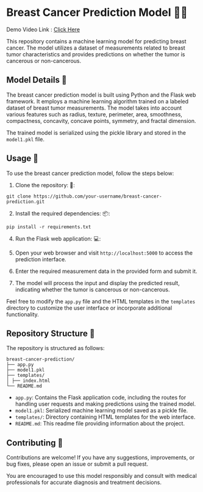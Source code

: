 # Breast Cancer Prediction Model :woman_health_worker:
Demo Video Link : [Click Here](https://drive.google.com/file/d/1BGsK8Qe3ud7cBlkgTcaMllTJrbcLLOMn/view?usp=drive_link)

This repository contains a machine learning model for predicting breast cancer. The model utilizes a dataset of measurements related to breast tumor characteristics and provides predictions on whether the tumor is cancerous or non-cancerous.

## Model Details :microscope:

The breast cancer prediction model is built using Python and the Flask web framework. It employs a machine learning algorithm trained on a labeled dataset of breast tumor measurements. The model takes into account various features such as radius, texture, perimeter, area, smoothness, compactness, concavity, concave points, symmetry, and fractal dimension.

The trained model is serialized using the pickle library and stored in the `model1.pkl` file.

## Usage :rocket:

To use the breast cancer prediction model, follow the steps below:

1. Clone the repository:  :open_file_folder::
```
git clone https://github.com/your-username/breast-cancer-prediction.git
```
2. Install the required dependencies: :package::
```
pip install -r requirements.txt
```
4. Run the Flask web application: :computer::


5. Open your web browser and visit `http://localhost:5000` to access the prediction interface.

6. Enter the required measurement data in the provided form and submit it.

7. The model will process the input and display the predicted result, indicating whether the tumor is cancerous or non-cancerous.

Feel free to modify the `app.py` file and the HTML templates in the `templates` directory to customize the user interface or incorporate additional functionality.

## Repository Structure :file_folder:

The repository is structured as follows:
```
breast-cancer-prediction/
├── app.py
├── model1.pkl
├── templates/
│ ├── index.html
└── README.md
```

- `app.py`: Contains the Flask application code, including the routes for handling user requests and making predictions using the trained model.
- `model1.pkl`: Serialized machine learning model saved as a pickle file.
- `templates/`: Directory containing HTML templates for the web interface.
- `README.md`: This readme file providing information about the project.

## Contributing :handshake:

Contributions are welcome! If you have any suggestions, improvements, or bug fixes, please open an issue or submit a pull request.



You are encouraged to use this model responsibly and consult with medical professionals for accurate diagnosis and treatment decisions.




